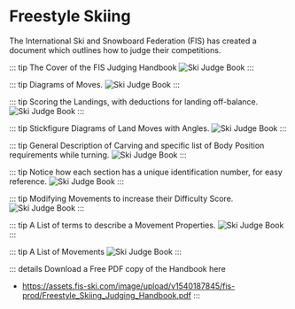 # Freestyle Skiing

The International Ski and Snowboard Federation (FIS) has created a document which outlines how to judge their competitions.



::: tip The Cover of the FIS Judging Handbook 
![Ski Judge Book](/FIS_FreestyleSki_JudgeBook_00.png)
:::

::: tip Diagrams of Moves.
![Ski Judge Book](/FIS_FreestyleSki_JudgeBook_01.png)
:::

::: tip Scoring the Landings, with deductions for landing off-balance.
![Ski Judge Book](/FIS_FreestyleSki_JudgeBook_02.png)
:::

::: tip  Stickfigure Diagrams of Land Moves with Angles.
![Ski Judge Book](/FIS_FreestyleSki_JudgeBook_03.png)
:::

::: tip General Description of Carving and specific list of Body Position requirements while turning.
![Ski Judge Book](/FIS_FreestyleSki_JudgeBook_04.png)
:::

::: tip Notice how each section has a unique identification number, for easy reference.
![Ski Judge Book](/FIS_FreestyleSki_JudgeBook_05.png)
:::

::: tip Modifying Movements to increase their Difficulty Score. 
![Ski Judge Book](/FIS_FreestyleSki_JudgeBook_06.png)
:::

::: tip A List of terms to describe a Movement Properties.
![Ski Judge Book](/FIS_FreestyleSki_JudgeBook_07.png)
:::

::: tip A List of Movements
![Ski Judge Book](/FIS_FreestyleSki_JudgeBook_08.png)
:::


::: details Download a Free PDF copy of the Handbook here 
- https://assets.fis-ski.com/image/upload/v1540187845/fis-prod/Freestyle_Skiing_Judging_Handbook.pdf
:::
